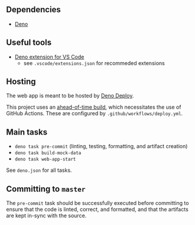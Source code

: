 ## Dependencies

- [Deno](https://deno.land/)

## Useful tools

- [Deno extension for VS Code](https://marketplace.visualstudio.com/items?itemName=denoland.vscode-deno)
  - see `.vscode/extensions.json` for recommeded extensions

## Hosting

The web app is meant to be hosted by [Deno Deploy](https://deno.com/deploy).

This project uses an [ahead-of-time build](https://fresh.deno.dev/docs/concepts/ahead-of-time-builds), which
necessitates the use of GitHub Actions. These are configured by `.github/workflows/deploy.yml`.

## Main tasks

- `deno task pre-commit` (linting, testing, formatting, and artifact creation)
- `deno task build-mock-data`
- `deno task web-app-start`

See `deno.json` for all tasks.

## Committing to `master`

The `pre-commit` task should be successfully executed before committing to ensure that the code is linted, correct, and
formatted, and that the artifacts are kept in-sync with the source.
